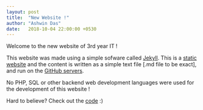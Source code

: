 ```yaml
---
layout: post
title:  "New Website !"
author: "Ashwin Das"
date:   2018-10-04 22:00:00 +0530
---
```


Welcome to the new website of 3rd year IT !

This website was made using a simple sofware called [Jekyll][jek]. This is a [static website][stat-wb] and the content is written as a simple text file [.md file to be exact], and run on the [GitHub servers][g-pages].

No PHP, SQL or other backend web development languages were used for the development of this website !

Hard to believe? Check out the [code][repo] :)

[jek]: https://jekyllrb.com/
[stat-wb]: https://techterms.com/definition/staticwebsite
[g-pages]: https://pages.github.com/
[repo]: https://github.com/IT-GECBH/year3
